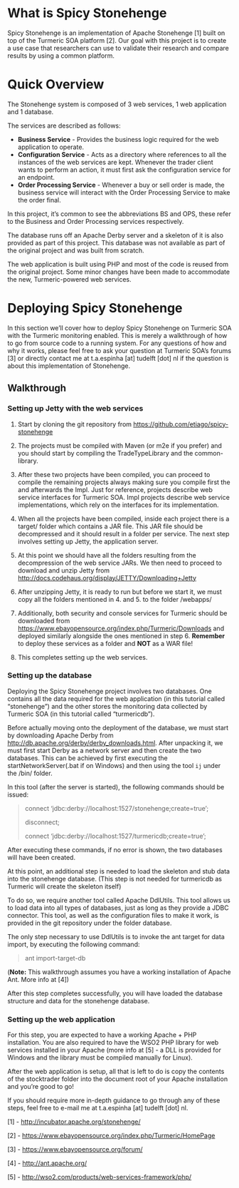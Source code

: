 # What is Spicy Stonehenge

Spicy Stonehenge is an implementation of Apache Stonehenge [1] built on top of the Turmeric SOA platform [2]. Our goal with this project is to create a use case that researchers can use to validate their research and compare results by using a common platform.

# Quick Overview

The Stonehenge system is composed of 3 web services, 1 web application and 1 database.

The services are described as follows:

*   **Business Service** - Provides the business logic required for the web application to operate.
*   **Configuration Service** - Acts as a directory where references to all the instances of the web services are kept. Whenever the trader client wants to perform an action, it must first ask the configuration service for an endpoint.
*   **Order Processing Service** - Whenever a buy or sell order is made, the business service will interact with the Order Processing Service to make the order final.

In this project, it’s common to see the abbreviations BS and OPS, these refer to the Business and Order Processing services respectively.

The database runs off an Apache Derby server and a skeleton of it is also provided as part of this project. This database was not available as part of the original project and was built from scratch.

The web application is built using PHP and most of the code is reused from the original project. Some minor changes have been made to accommodate the new, Turmeric-powered web services.

# Deploying Spicy Stonehenge

In this section we’ll cover how to deploy Spicy Stonehenge on Turmeric SOA with the Turmeric monitoring enabled. This is merely a walkthrough of how to go from source code to a running system. For any questions of how and why it works, please feel free to ask your question at Turmeric SOA’s forums [3] or directly contact me at t.a.espinha [at] tudelft [dot] nl if the question is about this implementation of Stonehenge.

## Walkthrough

### Setting up Jetty with the web services

1. Start by cloning the git repository from https://github.com/etiago/spicy-stonehenge

2. The projects must be compiled with Maven (or m2e if you prefer) and you should start by compiling the TradeTypeLibrary and the common-library.

3. After these two projects have been compiled, you can proceed to compile the remaining projects always making sure you compile first the <project-name> and afterwards the <project-name>Impl.
Just for reference, <project-name> projects describe web service interfaces for Turmeric SOA.
<project-name>Impl projects describe web service implementations, which rely on the interfaces for its implementation.

4. When all the projects have been compiled, inside each project there is a target/ folder which contains a JAR file. This JAR file should be decompressed and it should result in a folder per service. The next step involves setting up Jetty, the application server.

5. At this point we should have all the folders resulting from the decompression of the web service JARs. We then need to proceed to download and unzip Jetty from http://docs.codehaus.org/display/JETTY/Downloading+Jetty

6. After unzipping Jetty, it is ready to run but before we start it, we must copy all the folders mentioned in 4. and 5. to the folder <jetty>/webapps/

7. Additionally, both security and console services for Turmeric should be downloaded from https://www.ebayopensource.org/index.php/Turmeric/Downloads and deployed similarly alongside the ones mentioned in step 6. **Remember** to deploy these services as a folder and **NOT** as a WAR file!

8. This completes setting up the web services.

### Setting up the database

Deploying the Spicy Stonehenge project involves two databases. One contains all the data required for the web application (in this tutorial called “stonehenge”) and the other stores the monitoring data collected by Turmeric SOA (in this tutorial called “turmericdb”).

Before actually moving onto the deployment of the database, we must start by downloading Apache Derby from http://db.apache.org/derby/derby_downloads.html. After unpacking it, we must first start Derby as a network server and then create the two databases. This can be achieved by first executing the startNetworkServer(.bat if on Windows) and then using the tool `ij` under the <derby>/bin/ folder.

In this tool (after the server is started), the following commands should be issued:

> connect ‘jdbc:derby://localhost:1527/stonehenge;create=true’;
> 
> disconnect;
> 
> connect ‘jdbc:derby://localhost:1527/turmericdb;create=true’;

After executing these commands, if no error is shown, the two databases will have been created.

At this point, an additional step is needed to load the skeleton and stub data into the stonehenge database. (This step is not needed for turmericdb as Turmeric will create the skeleton itself)

To do so, we require another tool called Apache DdlUtils. This tool allows us to load data into all types of databases, just as long as they provide a JDBC connector. This tool, as well as the configuration files to make it work, is provided in the git repository under the folder database.

The only step necessary to use DdlUtils is to invoke the ant target for data import, by executing the following command:

> ant import-target-db

(**Note:** This walkthrough assumes you have a working installation of Apache Ant. More info at [4])

After this step completes successfully, you will have loaded the database structure and data for the stonehenge database.

### Setting up the web application

For this step, you are expected to have a working Apache + PHP installation. You are also required to have the WSO2 PHP library for web services installed in your Apache (more info at [5] - a DLL is provided for Windows and the library must be compiled manually for Linux).

After the web application is setup, all that is left to do is copy the contents of the stocktrader folder into the document root of your Apache installation and you’re good to go!

If you should require more in-depth guidance to go through any of these steps, feel free to e-mail me at t.a.espinha [at] tudelft [dot] nl.

[1] - http://incubator.apache.org/stonehenge/

[2] - https://www.ebayopensource.org/index.php/Turmeric/HomePage

[3] - https://www.ebayopensource.org/forum/

[4] - http://ant.apache.org/

[5] - http://wso2.com/products/web-services-framework/php/

